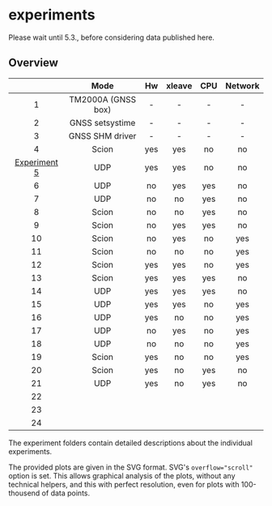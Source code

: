 # experiments

Please wait until 5.3., before considering data published here.

## Overview

|    |        Mode        |  Hw | xleave | CPU | Network |
|:--:|:------------------:|:---:|:------:|:---:|:-------:|
|  1 | TM2000A (GNSS box) |  -  |    -   |  -  |    -    |
|  2 |   GNSS setsystime  |  -  |    -   |  -  |    -    |
|  3 |   GNSS SHM driver  |  -  |    -   |  -  |    -    |
|  4 |        Scion       | yes |   yes  |  no |    no   |
|  [Experiment 5](5) |         UDP        | yes |   yes  |  no |    no   |
|  6 |         UDP        |  no |   yes  | yes |    no   |
|  7 |         UDP        |  no |   no   | yes |    no   |
|  8 |        Scion       |  no |   no   | yes |    no   |
|  9 |        Scion       |  no |   yes  | yes |    no   |
| 10 |        Scion       |  no |   yes  |  no |   yes   |
| 11 |        Scion       |  no |   no   |  no |   yes   |
| 12 |        Scion       | yes |   yes  |  no |   yes   |
| 13 |        Scion       | yes |   yes  | yes |    no   |
| 14 |         UDP        | yes |   yes  | yes |    no   |
| 15 |         UDP        | yes |   yes  |  no |   yes   |
| 16 |         UDP        | yes |   no   |  no |   yes   |
| 17 |         UDP        |  no |   yes  |  no |   yes   |
| 18 |         UDP        |  no |   no   |  no |   yes   |
| 19 |        Scion       | yes |   no   |  no |   yes   |
| 20 |        Scion       | yes |   no   | yes |    no   |
| 21 |         UDP        | yes |   no   | yes |    no   |
| 22 |                    |     |        |     |         |
| 23 |                    |     |        |     |         |
| 24 |                    |     |        |     |         |


The experiment folders contain detailed descriptions about the individual experiments.

The provided plots are given in the SVG format. SVG's ```overflow="scroll"``` option is set. This allows graphical analysis of the plots, without any technical helpers, and this with perfect resolution, even for plots with 100-thousend of data points.

